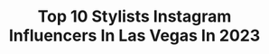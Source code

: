 ---
title: Top 10 Stylists Instagram Influencers In Las Vegas In 2023
description: >-
  Find top stylists Instagram influencers in Las Vegas in 2023. Most popular hashtags: #lasvegas #stylist #fashionblogger #fashion.
platform: Instagram
hits: 37
text_top: See the top-rated Instagram accounts on inBeat.
text_bottom: Our database aggregates 37 Instagram influencers like this in Las Vegas, United States for you to connect with.
profiles:
  - username: "evelynrayblog"
    fullname: >-
      Ray | Let’s fix your hair
    bio: >-
      📍LAS VEGAS + HOUSTON ⚡️travel tips + hacks ⚡️hair guru ⚡️retired flight attendant WORK ON IG WITH ME ⬇️
    location: "United States"
    followers: 2864
    engagement: 424
    commentsToLikes: 0.049722
    id: ck6ua5ppi1n8b0j710mfni7h6
    verified: false
    hashtags: "#lasvegas, #ootd, #lasvegasblogger, #travelblogger"
  - username: "ludo_garnier"
    fullname: >-
      Ludo Garnier Los Angeles
    bio: >-
      🇧🇪🇺🇸Costume Designer •Stylist-Wardrobe Stylist •Feathers Designer •Accessories-Jewelry •Headpieces-Wings •Rentals & Sales
    location: "United States"
    followers: 10985
    engagement: 320
    commentsToLikes: 0.029305
    id: ck6udlba4lqnr0j7182dndft4
    verified: false
    hashtags: "#privateparty, #costumedesigner, #photoshoot, #headdress"
  - username: "aly_182"
    fullname: >-
      Aly Obrien
    bio: >-
      Las Vegas, NV Dancer, model and traveler Follow my video/photo account: @alyobrien_ •LUX FATALS Model: LUXFATALSModeling.com
    location: "United States"
    followers: 5035
    engagement: 629
    commentsToLikes: 0.037006
    id: ck6u1pw5vn6ij0j71dft9alw6
    verified: false
    hashtags: "#fashiongram, #fashion, #portraitmood, #makeuplooks"
  - username: "renew_youu"
    fullname: >-
      Renewyouu&Co.
    bio: >-
      D(M)V ✈️ATL, LAS VEGAS✈️ TRAVELING STYLIST NO DM’s ‼️ • TEXT (240)729-3479 TO BOOK! • Off Sunday’s and Monday’s 🚫 • NO FILTERS NEEDED 🥴
    location: "United States"
    followers: 10578
    engagement: 365
    commentsToLikes: 0.016214
    id: ckap5fwd6bhwr0i7813u3axlb
    verified: false
    hashtags: "#laceclosures, #fulllacewig, #frontalunit, #dcfrontals"
  - username: "thebossmannmedia"
    fullname: >-
      Boss Mann Media Group
    bio: >-
      Follow our Main account @bossmannmedia DM's the main account, no message will be answered here.
    location: "United States"
    followers: 2
    engagement: 3074375
    commentsToLikes: 0.011661
    id: ck15u9w0ym4z50i1964go9iod
    verified: false
    hashtags: "#magazine, #management, #peace, #god"
  - username: "forouzan.zad"
    fullname: >-
      فروزان / اینفلوئنسر & بلاگر
    bio: >-
      📍Las Vegas Lifestyle & Fashion 💄👗 همه چيز درباره فروزان🌸🦋 با لايف استايل و روزمرگي من در امريكا بيشتر آشنا بشيد🇺🇸
    location: "United States"
    followers: 109703
    engagement: 460
    commentsToLikes: 0.057542
    id: ck13bs0agww2c0i197mwdc0qf
    verified: false
    hashtags: "#style, #explorepage, #iran, #styleinspo"
  - username: "kailaaak"
    fullname: >-
      Kaila 💕
    bio: >-
      Model • Aspiring Singer • MUA Las Vegas • XOXO123 Tik Tok: gokaila (33.9k) @_kustomkrownz Brand Ambassador 💖
    location: "United States"
    followers: 13917
    engagement: 443
    commentsToLikes: 0.074604
    id: ck5ho554goyax0i11bpzau08u
    verified: false
    hashtags: "#music, #model, #la, #explorepage"
  - username: "chitabeseau"
    fullname: >-
      Chita Beseau
    bio: >-
      @keunenamerica Ambassador Creative Hair Colorist/Stylist Reality TV Hair Ext Expert BTC OneShot Winner🌟 Ambassador @colortrak @booksy @sharkfinshears
    location: "United States"
    followers: 74508
    engagement: 42
    commentsToLikes: 0.087737
    id: ck0w6gvhw8i230i19rk8qkhqa
    verified: true
    hashtags: "#hairstyles, #lasvegashaircolorist, #colorchameleon, #haircolor"
  - username: "barbernova_"
    fullname: >-
      Barbernova™️
    bio: >-
      💈Barbers/Stylist 💥Follow Us & Tag Us to be featured on our page @barbernova_ #️⃣#Barbernova_ #NovaCutter #NovaBling 🛒Shop Now👇🏻
    location: "United States"
    followers: 76924
    engagement: 75
    commentsToLikes: 0.119155
    id: ck15uu14poj2m0i1929bl1nfu
    verified: false
    hashtags: "#miamibarbers, #ohiobarbers, #viralvideos, #100kbarbers"
  - username: "markiiemark"
    fullname: >-
      MR💋
    bio: >-
      Publicist In Making VIP Host @elchingonsd🇲🇽 SD,CA ☀️
    location: "United States"
    followers: 9342
    engagement: 338
    commentsToLikes: 0.099757
    id: ckaowfigd8ptl0i78a65bbqd9
    verified: false
    hashtags: "#guadalajara, #rainbowsandals, #2021, #mexico"
---